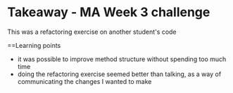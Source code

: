Takeaway - MA Week 3 challenge 
=====
This was a refactoring exercise on another student's code

==Learning points

* it was possible to improve method structure without spending too much time
* doing the refactoring exercise seemed better than talking, as a way of communicating the changes I wanted to make
